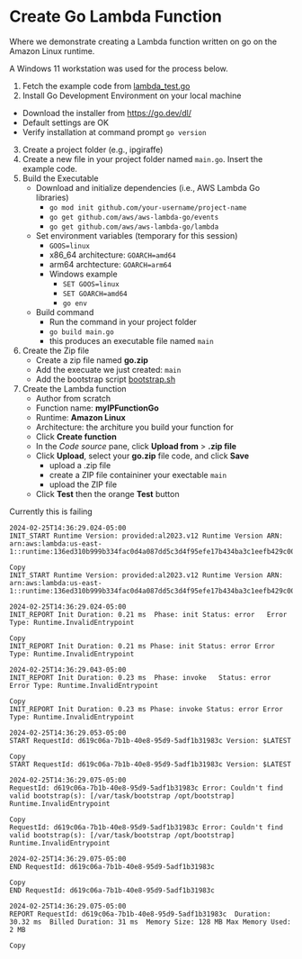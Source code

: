 # Create Go Lambda Function
Where we demonstrate creating a Lambda function written on go on the Amazon Linux runtime.

A Windows 11 workstation was used for the process below.

1. Fetch the example code from [lambda_test.go](lambda_test.go)
2. Install Go Development Environment on your local machine
  - Download the installer from https://go.dev/dl/
  - Default settings are OK
  - Verify installation at command prompt `go version`
3. Create a project folder (e.g., ipgiraffe)
4. Create a new file in your project folder named `main.go`. Insert the example code.
5. Build the Executable
    - Download and initialize dependencies (i.e., AWS Lambda Go libraries)
      - `go mod init github.com/your-username/project-name`
      - `go get github.com/aws/aws-lambda-go/events`
      - `go get github.com/aws/aws-lambda-go/lambda`
    - Set environment variables (temporary for this session)
      - `GOOS=linux`
      - x86_64 architecture: `GOARCH=amd64`
      - arm64 archtecture: `GOARCH=arm64`
      - Windows example
        - `SET GOOS=linux`
        - `SET GOARCH=amd64`
        - `go env`
    - Build command
      - Run the command in your project folder
      - `go build main.go`
      - this produces an executable file named `main`
6. Create the Zip file
    - Create a zip file named **go.zip**
    - Add the execuate we just created: `main`
    - Add the bootstrap script [bootstrap.sh](bootstrap.sh)
7. Create the Lambda function
    - Author from scratch
    - Function name: **myIPFunctionGo**
    - Runtime: **Amazon Linux**
    - Architecture: the architure you build your function for
    - Click **Create function**
    - In the *Code source* pane, click **Upload from** > **.zip file**
    - Click **Upload**, select your **go.zip** file code, and click **Save**
      - upload a .zip file
      - create a ZIP file containiner your exectable `main`
      - upload the ZIP file
    - Click **Test** then the orange **Test** button
      
Currently this is failing

~~~
2024-02-25T14:36:29.024-05:00
INIT_START Runtime Version: provided:al2023.v12	Runtime Version ARN: arn:aws:lambda:us-east-1::runtime:136ed310b999b334fac0d4a087dd5c3d4f95efe17b434ba3c1eefb429c00f150

Copy
INIT_START Runtime Version: provided:al2023.v12 Runtime Version ARN: arn:aws:lambda:us-east-1::runtime:136ed310b999b334fac0d4a087dd5c3d4f95efe17b434ba3c1eefb429c00f150

2024-02-25T14:36:29.024-05:00
INIT_REPORT Init Duration: 0.21 ms	Phase: init	Status: error	Error Type: Runtime.InvalidEntrypoint

Copy
INIT_REPORT Init Duration: 0.21 ms Phase: init Status: error Error Type: Runtime.InvalidEntrypoint

2024-02-25T14:36:29.043-05:00
INIT_REPORT Init Duration: 0.23 ms	Phase: invoke	Status: error	Error Type: Runtime.InvalidEntrypoint

Copy
INIT_REPORT Init Duration: 0.23 ms Phase: invoke Status: error Error Type: Runtime.InvalidEntrypoint

2024-02-25T14:36:29.053-05:00
START RequestId: d619c06a-7b1b-40e8-95d9-5adf1b31983c Version: $LATEST

Copy
START RequestId: d619c06a-7b1b-40e8-95d9-5adf1b31983c Version: $LATEST

2024-02-25T14:36:29.075-05:00
RequestId: d619c06a-7b1b-40e8-95d9-5adf1b31983c Error: Couldn't find valid bootstrap(s): [/var/task/bootstrap /opt/bootstrap]
Runtime.InvalidEntrypoint

Copy
RequestId: d619c06a-7b1b-40e8-95d9-5adf1b31983c Error: Couldn't find valid bootstrap(s): [/var/task/bootstrap /opt/bootstrap] Runtime.InvalidEntrypoint

2024-02-25T14:36:29.075-05:00
END RequestId: d619c06a-7b1b-40e8-95d9-5adf1b31983c

Copy
END RequestId: d619c06a-7b1b-40e8-95d9-5adf1b31983c

2024-02-25T14:36:29.075-05:00
REPORT RequestId: d619c06a-7b1b-40e8-95d9-5adf1b31983c	Duration: 30.32 ms	Billed Duration: 31 ms	Memory Size: 128 MB	Max Memory Used: 2 MB	

Copy
~~~
